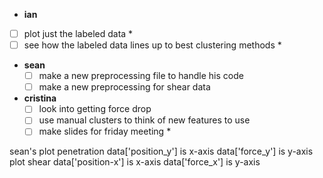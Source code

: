 - **ian**
- [ ] plot just the labeled data *
- [ ] see how the labeled data lines up to best clustering methods *

- **sean**
  - [ ] make a new preprocessing file to handle his code
  - [ ] make a new preprocessing for shear data

- **cristina**
  - [ ] look into getting force drop
  - [ ] use manual clusters to think of new features to use
  - [ ] make slides for friday meeting *

sean's
    plot penetration
        data['position_y'] is x-axis
        data['force_y'] is y-axis
    plot shear
        data['position-x'] is x-axis
        data['force_x'] is y-axis
    
